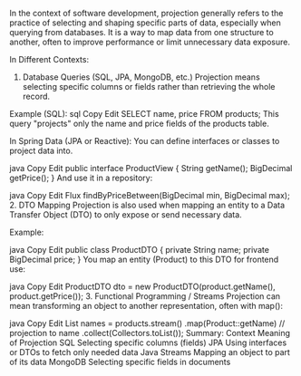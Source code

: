 In the context of software development, projection generally refers to the practice of selecting and shaping specific parts of data, especially when querying from databases. It is a way to map data from one structure to another, often to improve performance or limit unnecessary data exposure.

In Different Contexts:
1. Database Queries (SQL, JPA, MongoDB, etc.)
   Projection means selecting specific columns or fields rather than retrieving the whole record.

Example (SQL):
sql
Copy
Edit
SELECT name, price FROM products;
This query "projects" only the name and price fields of the products table.

In Spring Data (JPA or Reactive):
You can define interfaces or classes to project data into.

java
Copy
Edit
public interface ProductView {
String getName();
BigDecimal getPrice();
}
And use it in a repository:

java
Copy
Edit
Flux<ProductView> findByPriceBetween(BigDecimal min, BigDecimal max);
2. DTO Mapping
   Projection is also used when mapping an entity to a Data Transfer Object (DTO) to only expose or send necessary data.

Example:

java
Copy
Edit
public class ProductDTO {
private String name;
private BigDecimal price;
}
You map an entity (Product) to this DTO for frontend use:

java
Copy
Edit
ProductDTO dto = new ProductDTO(product.getName(), product.getPrice());
3. Functional Programming / Streams
   Projection can mean transforming an object to another representation, often with map():

java
Copy
Edit
List<String> names = products.stream()
.map(Product::getName)  // projection to name
.collect(Collectors.toList());
Summary:
Context	Meaning of Projection
SQL	Selecting specific columns (fields)
JPA	Using interfaces or DTOs to fetch only needed data
Java Streams	Mapping an object to part of its data
MongoDB	Selecting specific fields in documents